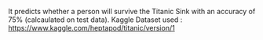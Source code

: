 It predicts whether a person will survive the Titanic Sink with an accuracy of 75% (calcaulated on test data).
Kaggle Dataset used : https://www.kaggle.com/heptapod/titanic/version/1
